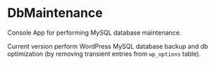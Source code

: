# DbMaintenance
Console App for performing MySQL database maintenance.

Current version perform WordPress MySQL database backup and db optimization (by removing transient entries from `wp_options` table).